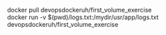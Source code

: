 docker pull devopsdockeruh/first_volume_exercise  
docker run -v $(pwd)/logs.txt:/mydir/usr/app/logs.txt devopsdockeruh/first_volume_exercise
